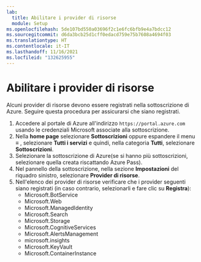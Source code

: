 ```yaml
---
lab:
  title: Abilitare i provider di risorse
  module: Setup
ms.openlocfilehash: 5de107bd550a03696f2c1e6fc6bfb9e4a7bdcc12
ms.sourcegitcommit: d6da3bcb25d1cff0edacd759e75b7608a4694f03
ms.translationtype: HT
ms.contentlocale: it-IT
ms.lasthandoff: 11/16/2021
ms.locfileid: "132625955"
---
```

# <a name="enable-resource-providers"></a>Abilitare i provider di risorse

Alcuni provider di risorse devono essere registrati nella sottoscrizione di Azure. Seguire questa procedura per assicurarsi che siano registrati.

1. Accedere al portale di Azure all'indirizzo `https://portal.azure.com` usando le credenziali Microsoft associate alla sottoscrizione.
2. Nella **home page** selezionare **Sottoscrizioni** oppure espandere il menu **&#8801;** , selezionare **Tutti i servizi** e quindi, nella categoria **Tutti**, selezionare **Sottoscrizioni**.
3. Selezionare la sottoscrizione di Azure(se si hanno più sottoscrizioni, selezionare quella creata riscattando Azure Pass).
4. Nel pannello della sottoscrizione, nella sezione **Impostazioni** del riquadro sinistro, selezionare **Provider di risorse**.
5. Nell'elenco dei provider di risorse verificare che i provider seguenti siano registrati (in caso contrario, selezionarli e fare clic su **Registra**):
    - Microsoft.BotService
    - Microsoft.Web
    - Microsoft.ManagedIdentity
    - Microsoft.Search
    - Microsoft.Storage
    - Microsoft.CognitiveServices
    - Microsoft.AlertsManagement
    - microsoft.insights
    - Microsoft.KeyVault
    - Microsoft.ContainerInstance
